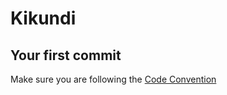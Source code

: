 # Kikundi

## Your first commit
Make sure you are following the [Code Convention](https://github.com/schmat96/Kikundi/blob/master/doc/conventions/Coding-Conventions-IPA-2019.pdf)
